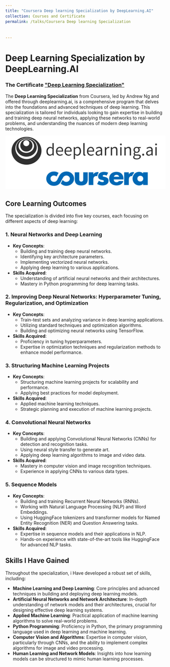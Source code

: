 ```yaml
---
title: "Coursera Deep learning Specialization by DeepLearning.AI"
collection: Courses and Certificate
permalink: /talks/Coursera Deep learning Specialization


---
```


# Deep Learning Specialization by DeepLearning.AI
### The Certificate ["Deep Learning Specialization"](https://www.coursera.org/account/accomplishments/specialization/BXD2553Y31SS)
The **Deep Learning Specialization** from Coursera, led by Andrew Ng and offered through deeplearning.ai, is a comprehensive program that delves into the foundations and advanced techniques of deep learning. This specialization is tailored for individuals looking to gain expertise in building and training deep neural networks, applying these networks to real-world problems, and understanding the nuances of modern deep learning technologies.


![Coursera Certificate](../images/coursera_2.png)

## Core Learning Outcomes

The specialization is divided into five key courses, each focusing on different aspects of deep learning:

### 1. Neural Networks and Deep Learning
- **Key Concepts**:
    - Building and training deep neural networks.
    - Identifying key architecture parameters.
    - Implementing vectorized neural networks.
    - Applying deep learning to various applications.
- **Skills Acquired**:
    - Understanding of artificial neural networks and their architectures.
    - Mastery in Python programming for deep learning tasks.

### 2. Improving Deep Neural Networks: Hyperparameter Tuning, Regularization, and Optimization
- **Key Concepts**:
    - Train-test sets and analyzing variance in deep learning applications.
    - Utilizing standard techniques and optimization algorithms.
    - Building and optimizing neural networks using TensorFlow.
- **Skills Acquired**:
    - Proficiency in tuning hyperparameters.
    - Expertise in optimization techniques and regularization methods to enhance model performance.

### 3. Structuring Machine Learning Projects
- **Key Concepts**:
    - Structuring machine learning projects for scalability and performance.
    - Applying best practices for model deployment.
- **Skills Acquired**:
    - Applied machine learning techniques.
    - Strategic planning and execution of machine learning projects.

### 4. Convolutional Neural Networks
- **Key Concepts**:
    - Building and applying Convolutional Neural Networks (CNNs) for detection and recognition tasks.
    - Using neural style transfer to generate art.
    - Applying deep learning algorithms to image and video data.
- **Skills Acquired**:
    - Mastery in computer vision and image recognition techniques.
    - Experience in applying CNNs to various data types.

### 5. Sequence Models
- **Key Concepts**:
    - Building and training Recurrent Neural Networks (RNNs).
    - Working with Natural Language Processing (NLP) and Word Embeddings.
    - Using HuggingFace tokenizers and transformer models for Named Entity Recognition (NER) and Question Answering tasks.
- **Skills Acquired**:
    - Expertise in sequence models and their applications in NLP.
    - Hands-on experience with state-of-the-art tools like HuggingFace for advanced NLP tasks.

## Skills I Have Gained

Throughout the specialization, i Have developed a robust set of skills, including:

- **Machine Learning and Deep Learning**: Core principles and advanced techniques in building and deploying deep learning models.
- **Artificial Neural Networks and Network Architecture**: In-depth understanding of network models and their architectures, crucial for designing effective deep learning systems.
- **Applied Machine Learning**: Practical application of machine learning algorithms to solve real-world problems.
- **Python Programming**: Proficiency in Python, the primary programming language used in deep learning and machine learning.
- **Computer Vision and Algorithms**: Expertise in computer vision, particularly through CNNs, and the ability to implement complex algorithms for image and video processing.
- **Human Learning and Network Models**: Insights into how learning models can be structured to mimic human learning processes.



<!--
This is a description of your talk, which is a markdown files that can be all markdown-ified like any other post. Yay markdown!
type: "Talk"
venue: "UC San Francisco, Department of Testing"
date: 2012-03-01
location: "San Francisco, California"
-->
